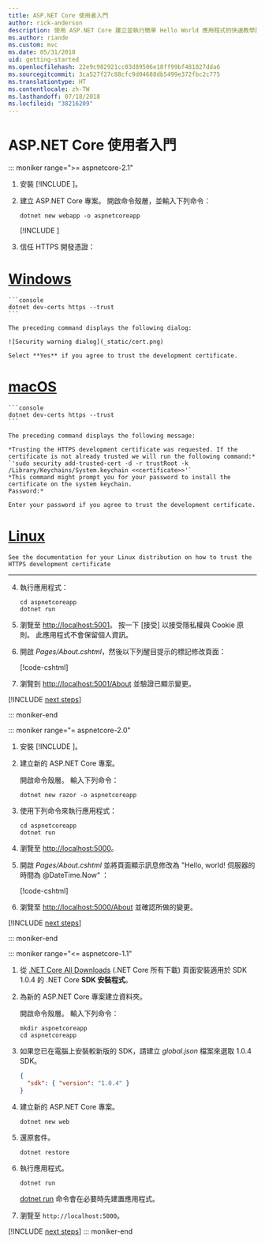 ```yaml
---
title: ASP.NET Core 使用者入門
author: rick-anderson
description: 使用 ASP.NET Core 建立並執行簡單 Hello World 應用程式的快速教學課程。
ms.author: riande
ms.custom: mvc
ms.date: 05/31/2018
uid: getting-started
ms.openlocfilehash: 22e9c982921cc03d89506e18ff99bf481027dda6
ms.sourcegitcommit: 3ca527f27c88cfc9d04688db5499e372fbc2c775
ms.translationtype: HT
ms.contentlocale: zh-TW
ms.lasthandoff: 07/18/2018
ms.locfileid: "38216209"
---
```

# <a name="get-started-with-aspnet-core"></a>ASP.NET Core 使用者入門

::: moniker range=">= aspnetcore-2.1"

1. 安裝 [!INCLUDE [](~/includes/2.1-SDK.md)]。

2. 建立 ASP.NET Core 專案。 開啟命令殼層，並輸入下列命令：

    ```console
    dotnet new webapp -o aspnetcoreapp
    ```

    [!INCLUDE [](~/includes/webapp-alias-notice.md) [](~/includes/webapp-alias-notice.md)]

3. 信任 HTTPS 開發憑證：

# <a name="windowstabwindows"></a>[Windows](#tab/windows)

    ```console
    dotnet dev-certs https --trust
    ```

    The preceding command displays the following dialog:

    ![Security warning dialog](_static/cert.png)

    Select **Yes** if you agree to trust the development certificate.

# <a name="macostabmacos"></a>[macOS](#tab/macos)

    ```console
    dotnet dev-certs https --trust
    ```

    The preceding command displays the following message:

    *Trusting the HTTPS development certificate was requested. If the certificate is not already trusted we will run the following command:*
    `'sudo security add-trusted-cert -d -r trustRoot -k /Library/Keychains/System.keychain <<certificate>>'`
    *This command might prompt you for your password to install the certificate on the system keychain.
    Password:*

    Enter your password if you agree to trust the development certificate.

# <a name="linuxtablinux"></a>[Linux](#tab/linux)

    See the documentation for your Linux distribution on how to trust the HTTPS development certificate
---

4. 執行應用程式：

    ```console
    cd aspnetcoreapp
    dotnet run
    ```

5. 瀏覽至 [http://localhost:5001](http://localhost:5001)。  按一下 [接受] 以接受隱私權與 Cookie 原則。 此應用程式不會保留個人資訊。

6. 開啟 *Pages/About.cshtml*，然後以下列醒目提示的標記修改頁面：

    [!code-cshtml[](sample/getting-started/about.cshtml?highlight=9)]

7. 瀏覽到 [http://localhost:5001/About](http://localhost:5001/About) 並驗證已顯示變更。

[!INCLUDE [next steps](~/includes/getting-started/next-steps.md)]

::: moniker-end

::: moniker range="= aspnetcore-2.0"

1. 安裝 [!INCLUDE [](~/includes/net-core-sdk-download-link.md)]。

2. 建立新的 ASP.NET Core 專案。

   開啟命令殼層。 輸入下列命令：

    ```console
    dotnet new razor -o aspnetcoreapp
    ```

3. 使用下列命令來執行應用程式：

    ```console
    cd aspnetcoreapp
    dotnet run
    ```

4. 瀏覽至 [http://localhost:5000](http://localhost:5000)。

5. 開啟 *Pages/About.cshtml* 並將頁面顯示訊息修改為 "Hello, world! 伺服器的時間為 @DateTime.Now“ ：

    [!code-cshtml[](sample/getting-started/about.cshtml?highlight=9&range=1-9)]

6. 瀏覽至 [http://localhost:5000/About](http://localhost:5000/About) 並確認所做的變更。

[!INCLUDE [next steps](~/includes/getting-started/next-steps.md)]

::: moniker-end

::: moniker range="<= aspnetcore-1.1"

1. 從 [.NET Core All Downloads](https://www.microsoft.com/net/download/all) (.NET Core 所有下載) 頁面安裝適用於 SDK 1.0.4 的 .NET Core **SDK 安裝程式**。

2. 為新的 ASP.NET Core 專案建立資料夾。

   開啟命令殼層。 輸入下列命令：

   ```console
   mkdir aspnetcoreapp
   cd aspnetcoreapp
   ```

3. 如果您已在電腦上安裝較新版的 SDK，請建立 *global.json* 檔案來選取 1.0.4 SDK。

   ```json
   {
     "sdk": { "version": "1.0.4" }
   }
   ```

4. 建立新的 ASP.NET Core 專案。

   ```console
   dotnet new web
   ```

5. 還原套件。

    ```console
    dotnet restore
    ```

6. 執行應用程式。

   ```console
   dotnet run
   ```

   [dotnet run](/dotnet/core/tools/dotnet-run) 命令會在必要時先建置應用程式。

7. 瀏覽至 `http://localhost:5000`。

[!INCLUDE [next steps](~/includes/getting-started/next-steps.md)]
::: moniker-end
